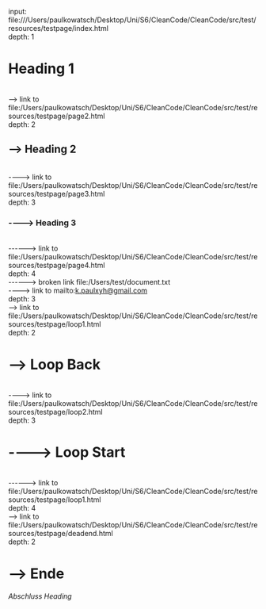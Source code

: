 input: <a>file:///Users/paulkowatsch/Desktop/Uni/S6/CleanCode/CleanCode/src/test/resources/testpage/index.html</a>
<br>depth: 1
# Heading 1
<br>--> link to <a>file:/Users/paulkowatsch/Desktop/Uni/S6/CleanCode/CleanCode/src/test/resources/testpage/page2.html</a>
<br>depth: 2
## --> Heading 2
<br>----> link to <a>file:/Users/paulkowatsch/Desktop/Uni/S6/CleanCode/CleanCode/src/test/resources/testpage/page3.html</a>
<br>depth: 3
### ----> Heading 3
<br>------> link to <a>file:/Users/paulkowatsch/Desktop/Uni/S6/CleanCode/CleanCode/src/test/resources/testpage/page4.html</a>
<br>depth: 4
<br>------> broken link <a>file:/Users/test/document.txt</a>
<br>----> link to <a>mailto:k.paulxyh@gmail.com</a>
<br>depth: 3
<br>--> link to <a>file:/Users/paulkowatsch/Desktop/Uni/S6/CleanCode/CleanCode/src/test/resources/testpage/loop1.html</a>
<br>depth: 2
# --> Loop Back
<br>----> link to <a>file:/Users/paulkowatsch/Desktop/Uni/S6/CleanCode/CleanCode/src/test/resources/testpage/loop2.html</a>
<br>depth: 3
# ----> Loop Start
<br>------> link to <a>file:/Users/paulkowatsch/Desktop/Uni/S6/CleanCode/CleanCode/src/test/resources/testpage/loop1.html</a>
<br>depth: 4
<br>--> link to <a>file:/Users/paulkowatsch/Desktop/Uni/S6/CleanCode/CleanCode/src/test/resources/testpage/deadend.html</a>
<br>depth: 2
# --> Ende
###### Abschluss Heading
